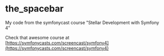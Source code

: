 # the_spacebar
My code from the symfonycast course "Stellar Development with Symfony 4"

Check that awesome course at [https://symfonycasts.com/screencast/symfony4](https://symfonycasts.com/screencast/symfony4)

